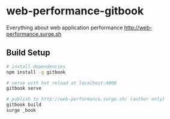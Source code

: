 # web-performance-gitbook
Everything about web application performance 
http://web-performance.surge.sh

## Build Setup

``` bash
# install dependencies
npm install -g gitbook

# serve with hot reload at localhost:4000
gitbook serve

# publish to http://web-performance.surge.sh/ (author only)
gitbook build
surge _book
```
